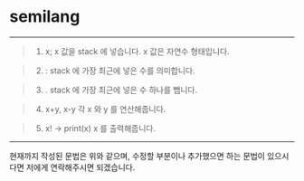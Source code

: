# semilang

- - -

> 1. x;
x 값을 stack 에 넣습니다.
x 값은 자연수 형태입니다.

> 2. :
stack 에 가장 최근에 넣은 수를 의미합니다.

> 3. .
stack 에 가장 최근에 넣은 수 하나를 뺍니다.

> 4. x+y, x-y
각 x 와 y 를 연산해줍니다.

> 5. x! -> print(x)
x 를 출력해줍니다.

- - -

현재까지 작성된 문법은 위와 같으며, 수정할 부분이나 추가했으면 하는 문법이 있으시다면
저에게 연락해주시면 되겠습니다.
